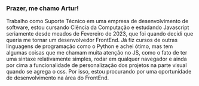 ### Prazer, me chamo Artur!

Trabalho como Suporte Técnico em uma empresa de desenvolvimento de software, estou cursando Ciência da Computação e estudando Javascript seriamente desde meados de Fevereiro de 2023, que foi quando decidi que queria me tornar um desenvolvedor FrontEnd. Já fiz cursos de outras linguagens de programação como o Python e achei ótimo, mas tem algumas coisas que me chamam muita atenção no JS, como o fato de ter uma sintaxe relativamente simples, rodar em qualquer navegador e ainda por cima a funcionalidade de personalização dos projetos na parte visual quando se agrega o css. Por isso, estou procurando por uma oportunidade de desenvolvimento na área do FrontEnd.
